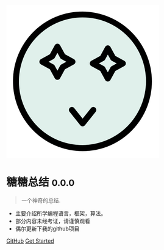 ![logo](logo.svg?w=1)

# 糖糖总结 <small>0.0.0</small>

> 一个神奇的总结.

* 主要介绍所学编程语言，框架，算法。
* 部分内容未经考证，请谨慎观看
* 偶尔更新下我的github项目

[GitHub](https://github.com/lovetangtang)
[Get Started](/home.md)
